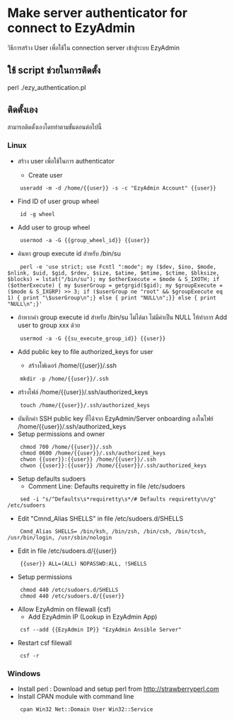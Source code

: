 # Make server authenticator for connect to EzyAdmin

วิธีการสร้าง User เพื่อใช้ใน connection server เข้าสู่ระบบ EzyAdmin

## ใช้ script ช่วยในการติดตั้ง

perl ./ezy_authentication.pl

## ติดตั้งเอง

สามารถติดตั้งเองโดยทำตามขั้นตอนต่อไปนี้

### Linux

- สร้าง user เพื่อใช้ในการ authenticator

  - Create user

```
    useradd -m -d /home/{{user}} -s -c "EzyAdmin Account" {{user}}
```

- Find ID of user group wheel

```
    id -g wheel
```

- Add user to group wheel

```
    usermod -a -G {{group_wheel_id}} {{user}}
```

- ค้นหา group execute id สำหรับ /bin/su

```
    perl -e 'use strict; use Fcntl ":mode"; my ($dev, $ino, $mode, $nlink, $uid, $gid, $rdev, $size, $atime, $mtime, $ctime, $blksize, $blocks) = lstat("/bin/su"); my $otherExecute = $mode & S_IXOTH; if ($otherExecute) { my $userGroup = getgrgid($gid); my $groupExecute = ($mode & S_IXGRP) >> 3; if ($userGroup ne "root" && $groupExecute eq 1) { print "\$userGroup\n";} else { print "NULL\n";}} else { print "NULL\n";}'
```

- ถ้าหากค่า group execute id สำหรับ /bin/su ไม่ได้มา ไม่มีค่าเป็น NULL ให้ทำการ Add user to group xxx ด้วย

```
    usermod -a -G {{su_execute_group_id}} {{user}}
```

- Add public key to file authorized_keys for user

  - สร้างโฟเดอร์ /home/{{user}}/.ssh

```
    mkdir -p /home/{{user}}/.ssh
```

- สร้างไฟล์ /home/{{user}}/.ssh/authorized_keys

```
    touch /home/{{user}}/.ssh/authorized_keys
```

- บันทึกค่า SSH public key ที่ได้จาก EzyAdmin/Server onboarding ลงในไฟย์ /home/{{user}}/.ssh/authorized_keys
- Setup permissions and owner

```
    chmod 700 /home/{{user}}/.ssh
    chmod 0600 /home/{{user}}/.ssh/authorized_keys
    chwon {{user}}:{{user}} /home/{{user}}/.ssh
    chwon {{user}}:{{user}} /home/{{user}}/.ssh/authorized_keys
```

- Setup defaults sudoers
  - Comment Line: Defaults requiretty in file /etc/sudoers

```
    sed -i "s/^Defaults\s*requiretty\s*/# Defaults requiretty\n/g" /etc/sudoers
```

- Edit "Cmnd_Alias SHELLS" in file /etc/sudoers.d/SHELLS

```
    Cmnd_Alias SHELLS= /bin/ksh, /bin/zsh, /bin/csh, /bin/tcsh, /usr/bin/login, /usr/sbin/nologin
```

- Edit in file /etc/sudoers.d/{{user}}

```
    {{user}} ALL=(ALL) NOPASSWD:ALL, !SHELLS
```

- Setup permissions

```
    chmod 440 /etc/sudoers.d/SHELLS
    chmod 440 /etc/sudoers.d/{{user}}
```

- Allow EzyAdmin on filewall (csf)
  - Add EzyAdmin IP (Lookup in EzyAdmin App)

```
    csf --add {{EzyAdmin IP}} "EzyAdmin Ansible Server"
```

- Restart csf filewall

```
    csf -r
```

### Windows
- Install perl : Download and setup perl from http://strawberryperl.com 
- Install CPAN module with command line
```
    cpan Win32 Net::Domain User Win32::Service
```
